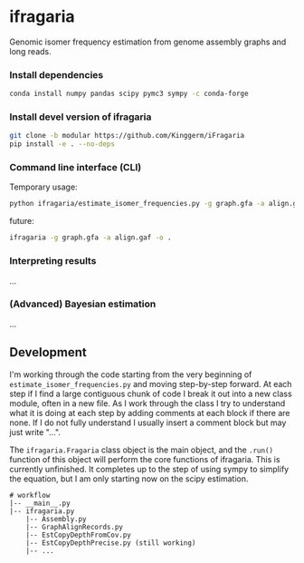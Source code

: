 

# ifragaria
Genomic isomer frequency estimation from genome assembly graphs and long reads.


### Install dependencies
```bash
conda install numpy pandas scipy pymc3 sympy -c conda-forge
```

### Install devel version of ifragaria
```bash
git clone -b modular https://github.com/Kinggerm/iFragaria
pip install -e . --no-deps
```

### Command line interface (CLI)

Temporary usage:
```bash
python ifragaria/estimate_isomer_frequencies.py -g graph.gfa -a align.gaf -o .
```

future: 
```bash
ifragaria -g graph.gfa -a align.gaf -o .
```

### Interpreting results
...


### (Advanced) Bayesian estimation
...


## Development

I'm working through the code starting from the very beginning of `estimate_isomer_frequencies.py` and moving step-by-step forward. At each step
if I find a large contiguous chunk of code I break it out into a new class
module, often in a new file. As I work through the class I try to understand
what it is doing at each step by adding comments at each block if there are 
none. If I do not fully understand I usually insert a comment block but may 
just write "...". 


The `ifragaria.Fragaria` class object is the main object, and the `.run()` 
function of this object will perform the core functions of ifragaria. This 
is currently unfinished. It completes up to the step of using sympy to 
simplify the equation, but I am only starting now on the scipy estimation.


```
# workflow
|-- __main__.py
|-- ifragaria.py
    |-- Assembly.py
    |-- GraphAlignRecords.py
    |-- EstCopyDepthFromCov.py
    |-- EstCopyDepthPrecise.py (still working)
    |-- ...